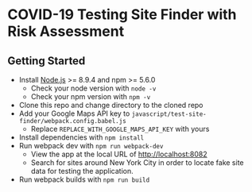 # COVID-19 Testing Site Finder with Risk Assessment

## Getting Started

* Install [Node.js](https://nodejs.org/en/) >= 8.9.4 and npm >= 5.6.0
    * Check your node version with `node -v`
    * Check your npm version with `npm -v`
* Clone this repo and change directory to the cloned repo
* Add your Google Maps API key to `javascript/test-site-finder/webpack.config.babel.js`
    * Replace `REPLACE_WITH_GOOGLE_MAPS_API_KEY` with yours
* Install dependencies with `npm install`
* Run webpack dev with `npm run webpack-dev`
    * View the app at the local URL of [http://localhost:8082](http://localhost:8082)
    * Search for sites around New York City in order to locate fake site data for testing the application.
* Run webpack builds with `npm run build`
